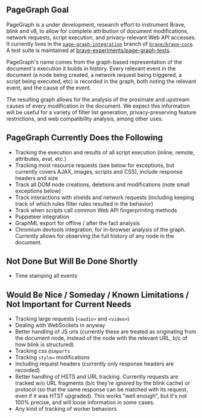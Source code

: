 PageGraph Goal
---
PageGraph is a under development, research effort to instrument Brave, blink and v8, to allow for complete attribution of document modifications, network requests, script execution, and privacy-relevant Web API accesses.
It currently lives in the [`page-graph-integration`](https://github.com/brave/brave-core/tree/page-graph-integration/) branch of [`brave/brave-core`](https://github.com/brave/brave-core).  A test suite is maintained at [brave-experiments/page-graph-tests](https://github.com/brave-experiments/page-graph-tests).

PageGraph's name comes from the graph-based representation of the document's execution it builds in history.  Every relevant event in the document (a node being created, a network request being triggered, a script being executed, etc) is recorded in the graph, both noting the relevant event, and the cause of the event.

The resulting graph allows for the analysis of the proximate and upstream causes of every modification in the document. We expect this information will be useful for a variety of filter list generation, privacy-preserving feature restrictions, and web compatibility analysis, among other uses.

PageGraph Currently Does the Following
---
* Tracking the execution and results of all script execution (inline, remote, attributes, eval, etc.)
* Tracking most resource requests (see below for exceptions, but currently covers AJAX, images, scripts and CSS), include response headers and size
* Track all DOM node creations, deletions and modifications (note small exceptions below)
* Track interactions with shields and network requests (including keeping track of which rules filter rules resulted in the behavior)
* Track when scripts call common Web API fingerprinting methods
* Puppeteer integration
* GraphML export for offline / after the fact analysis
* Chromium devtools integration, for in-browser analysis of the graph.  Currently allows for observing the full history of any node in the document.

Not Done But Will Be Done Shortly
---
* Time stamping all events

Would Be Nice / Someday / Known Limitations / Not Important for Current Needs
---
* Tracking large requests (`<audio>` and `<video>`)
* Dealing with WebSockets in anyway
* Better handling of JS urls (currently these are treated as originating from the document node, instead of the node with the relevant URL, b/c of how blink is structured)
* Tracking css `@imports`
* Tracking `style=` modifications
* Including request headers (currently only response headers are recorded)
* Better handling of HSTS and URL tracking. Currently requests are tracked w/o URL fragments (b/c they're ignored by the blink cache) or protocol (so that the same response can be matched with its request, even if it was HTST upgraded).  This works "well enough", but it's not 100% precise, and will loose information in some cases.
* Any kind of tracking of worker behaviors